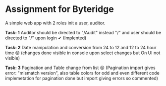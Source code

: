 # Assignment for Byteridge
<p>A simple web app with 2 roles init a user, auditor. </p>
 <p><strong>Task: 1</strong> Auditor should be directed to "/Audit" instead "/" and user should be directed to "/" upon login ✔ (Implented)</p>
 <p><strong>Task: 2</strong> Date manipulation and conversion from 24 to 12 and 12 to 24 hour time 😢 (changes done visible in console upon select changes but On UI not visible)</p>
 <p><strong>Task: 3</strong> Pagination and Table change from list 😢 (Pagination import gives error: "mismatch version", also table colors for odd and even different code implemetation for pagination done but import giving errors so commented)</p>
 

 
 
